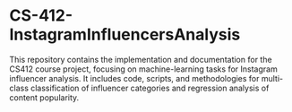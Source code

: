 # CS-412-InstagramInfluencersAnalysis
This repository contains the implementation and documentation for the CS412 course project, focusing on machine-learning tasks for Instagram influencer analysis. It includes code, scripts, and methodologies for multi-class classification of influencer categories and regression analysis of content popularity.
